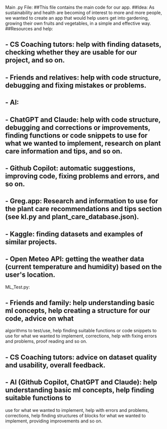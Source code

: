 Main .py File:
##This file contains the main code for our app.
##Idea: As sustainability and health are becoming of interest to more and more people, we wanted to create an app that would help users get into gardening, growing their own fruits and vegetables, in a simple and effective way.
##Resources and help:
## - CS Coaching tutors: help with finding datasets, checking whether they are usable for our project, and so on.
## - Friends and relatives: help with code structure, debugging and fixing mistakes or problems.
## - AI:
## - ChatGPT and Claude: help with code structure, debugging and corrections or improvements, finding functions or code snippets to use for what we wanted to implement, research on plant care information and tips, and so on.
##  - Github Copilot: automatic suggestions, improving code, fixing problems and errors, and so on.
## - Greg.app: Research and information to use for the plant care recommendations and tips section (see kl.py and plant_care_database.json).
## - Kaggle: finding datasets and examples of similar projects.
## - Open Meteo API: getting the weather data (current temperature and humidity) based on the user's location.

ML_Test.py:
## - Friends and family: help understanding basic ml concepts, help creating a structure for our code, advice on what 
algorithms to test/use, help finding suitable functions or code snippets to use for what we wanted to implement, 
corrections, help with fixing errors and problems, proof reading and so on.
## - CS Coaching tutors: advice on dataset quality and usability, overall feedback.
## - AI (Github Copilot, ChatGPT and Claude): help understanding basic ml concepts, help finding suitable functions to 
use for what we wanted to implement, help with errors and problems, corrections, help finding structures of blocks 
for what we wanted to implement, providing improvements and so on.
